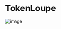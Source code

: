 # TokenLoupe

![image](https://github.com/FartyPants/TokenLoupe/assets/23346289/118080bc-3214-443e-b338-a2c0d5a084a0)
